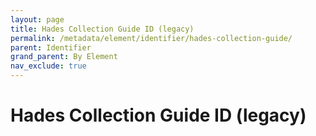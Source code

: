 ```yaml
---
layout: page
title: Hades Collection Guide ID (legacy)
permalink: /metadata/element/identifier/hades-collection-guide/
parent: Identifier
grand_parent: By Element
nav_exclude: true
---
```


# Hades Collection Guide ID (legacy)